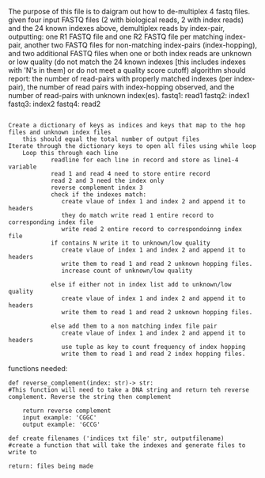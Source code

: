 

The purpose of this file is to daigram out how to de-multiplex 4 fastq files.
given four input FASTQ files (2 with biological reads, 2 with index reads) and the 24 known indexes above, demultiplex reads by index-pair, outputting:
one R1 FASTQ file and one R2 FASTQ file per matching index-pair,
another two FASTQ files for non-matching index-pairs (index-hopping), and
two additional FASTQ files when one or both index reads are unknown or low quality (do not match the 24 known indexes [this includes indexes with 'N's in them] or do not meet a quality score cutoff)
algorithm should report:
the number of read-pairs with properly matched indexes (per index-pair),
the number of read pairs with index-hopping observed, and
the number of read-pairs with unknown index(es).
fastq1: read1
fastq2: index1
fastq3: index2
fastq4: read2
```

Create a dictionary of keys as indices and keys that map to the hop files and unknown index files
    this should equal the total number of output files
Iterate through the dictionary keys to open all files using while loop
    Loop this through each line
            readline for each line in record and store as line1-4 variable
            read 1 and read 4 need to store entire record
            read 2 and 3 need the index only
            reverse complement index 3
            check if the indexes match:
               create vlaue of index 1 and index 2 and append it to headers
               they do match write read 1 entire record to corresponding index file
               write read 2 entire record to correspondoinng index file
            if contains N write it to unknown/low quality
               create vlaue of index 1 and index 2 and append it to headers
               write them to read 1 and read 2 unknown hopping files.
               increase count of unknown/low quality
   
            else if either not in index list add to unknown/low quality
               create vlaue of index 1 and index 2 and append it to headers
               write them to read 1 and read 2 unknown hopping files.

            else add them to a non matching index file pair
               create vlaue of index 1 and index 2 and append it to headers
               use tuple as key to count frequency of index hopping
               write them to read 1 and read 2 index hopping files.

```
functions needed:
``````
def reverse_complement(index: str)-> str:
#This function will need to take a DNA string and return teh reverse complement. Reverse the string then complement

    return reverse complement
    input example: 'CGGC'
    output example: 'GCCG'

def create filenames ('indices txt file' str, outputfilename)
#create a function that will take the indexes and generate files to write to

return: files being made




